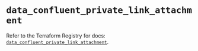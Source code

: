 # `data_confluent_private_link_attachment`

Refer to the Terraform Registry for docs: [`data_confluent_private_link_attachment`](https://registry.terraform.io/providers/confluentinc/confluent/2.9.0/docs/data-sources/private_link_attachment).

